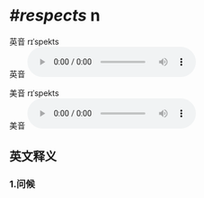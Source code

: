 # ***\#respects*** n
英音 rɪˈspekts  
英音
<audio src="./media/respects1_AAC.aac" controls="controls"></audio>

美音 rɪˈspekts  
美音
<audio src="./media/respects2_AAC.aac" controls="controls"></audio>



  

英文释义
---
### 1.**问候**  


